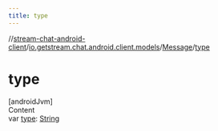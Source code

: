 ```yaml
---
title: type
---
```

//[stream-chat-android-client](../../../index.md)/[io.getstream.chat.android.client.models](../index.md)/[Message](index.md)/[type](type.md)



# type  
[androidJvm]  
Content  
var [type](type.md): [String](https://kotlinlang.org/api/latest/jvm/stdlib/kotlin/-string/index.html)  




